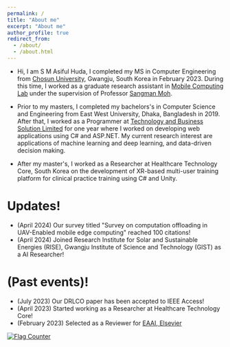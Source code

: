 ```yaml
---
permalink: /
title: "About me"
excerpt: "About me"
author_profile: true
redirect_from: 
  - /about/
  - /about.html
---
```


* Hi, I am S M Asiful Huda, I completed my MS in Computer Engineering from <a href="https://eng.chosun.ac.kr/eng/index.do" target="_blank">Chosun University</a>, Gwangju, South Korea in February 2023. During this time, I worked as a graduate research assistant in <a href="https://www.researchgate.net/lab/Mobile-Computing-Lab-Sangman-Moh" target="_blank">Mobile Computing Lab</a> under the supervision of Professor <a href="https://scholar.google.com/citations?user=6kVQbNIAAAAJ&hl=en" target="_blank">Sangman Moh</a>.

* Prior to my masters, I completed my bachelors's in Computer Science and Engineering from East West University, Dhaka, Bangladesh in 2019. After that, I worked as a Programmer at <a href="http://tecbsl.com/" target="_blank">Technology and Business Solution Limited</a> for one year where I worked on developing web applications using C# and ASP.NET. My current research interest are applications of machine learning and deep learning, and data-driven decision making.

* After my master's, I worked as a Researcher at Healthcare Technology Core, South Korea on the development of XR-based multi-user training platform for clinical practice training using C# and Unity.


Updates!
======
- (April 2024) Our survey titled "Survey on computation offloading in UAV-Enabled mobile edge computing" reached 100 citations! 
- (April 2024) Joined Research Institute for Solar and Sustainable Energies (RISE), Gwangju Institute of Science and Technology (GIST) as a AI Researcher!



(Past events)!
======
- (July 2023) Our DRLCO paper has been accepted to IEEE Access!
- (April 2023) Started working as a Researcher at Healthcare Technology Core!
- (February 2023) Selected as a Reviewer for <a href="https://www.sciencedirect.com/journal/engineering-applications-of-artificial-intelligence" target="_blank">EAAI, Elsevier</a>


<a href="https://info.flagcounter.com/PUNZ"><img src="https://s11.flagcounter.com/count/PUNZ/bg_FFFFFF/txt_000000/border_03040A/columns_2/maxflags_10/viewers_0/labels_0/pageviews_1/flags_0/percent_0/" alt="Flag Counter" border="0"></a>
